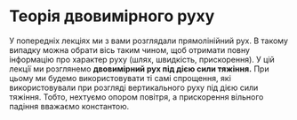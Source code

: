 # Теорiя двовимiрного руху

У попереднiх лекцiях ми з вами розглядали прямолiнiйний рух. В такому випадку
можна обрати вiсь таким чином, щоб отримати повну iнформацiю про характер руху
(шлях, швидкiсть, прискорення).
У цiй лекцiї ми розглянемо <b>двовимiрний рух пiд
дiєю сили тяжiння.</b> При цьому ми будемо використовувати тi самi спрощення, якi
використовували при розглядi вертикального руху пiд дiєю сили тяжiння. Тобто,
нехтуємо опором повiтря, а прискорення вiльного падiння вважаємо константою.

